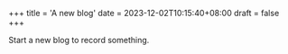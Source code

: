 +++
title = 'A new blog'
date = 2023-12-02T10:15:40+08:00
draft = false
+++

Start a new blog to record something.
